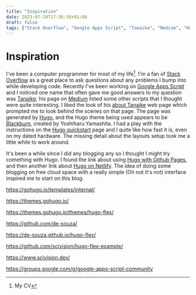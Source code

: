 ```yaml
---
title: "Inspiration"
date: 2023-07-10T17:36:58+01:00
draft: false
tags: ["Stack Overflow", "Google Apps Script", "Tanaike", "Medium", "Hugo", "Hugo Themes: Blackburn", "Hugo Themes: Hugo Flex", "GitHub Pages", "Netlify"]
---
```

# Inspiration

I've been a computer programmer for most of my life[^1]. I'm a fan of [Stack Overflow](https://stackoverflow.com/) as a great place to ask questions about any problems I bump into while developing code. Recently I've been working on [Google Apps Script](https://www.google.com/script/start/) and I noticed one name that often gave me good answers to my question was [Tanaike](https://stackoverflow.com/users/7108653/tanaike); his page on [Medium](https://medium.com/@tanaike) listed some other scripts that I thought were quite interesting. I liked the look of his [about Tanaike](https://tanaikech.github.io/about/) web page which prompted me to look behind the scenes on that page. The page was generated by [Hugo](https://gohugo.io/), and the Hugo theme being used appears to be [Blackburn](https://themes.gohugo.io/themes/blackburn/), created by Yoshiharu Yamashita. I had a play with the instructions on the [Hugo quickstart](https://gohugo.io/getting-started/quick-start/) page and I quite like how fast it is, even on my dated hardware. The missing detail about the layouts setup took me a little while to work around.

It's been a while since I did any blogging any so I thought I might try comething with Hugo. I found the link about using [Hugo with Github Pages](https://gohugo.io/hosting-and-deployment/hosting-on-github/), and then another link about [Hugo on Netlify](https://www.scivision.dev/github-pages-to-netlify/). The idea of doing some blogging on free cloud space with a really simple (Oh not it's not) interface inspired me to start on this blog.

https://gohugo.io/templates/internal/

https://themes.gohugo.io/

https://themes.gohugo.io/themes/hugo-flex/

https://github.com/de-souza/

https://de-souza.github.io/hugo-flex/

https://github.com/scivision/hugo-flex-example/

https://www.scivision.dev/

https://groups.google.com/g/google-apps-script-community

[^1]: My CV
